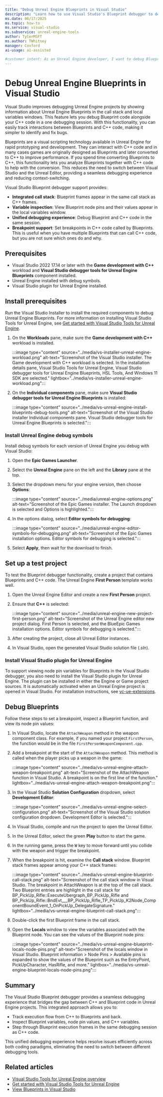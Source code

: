 ```yaml
---
title: "Debug Unreal Engine Blueprints in Visual Studio"
description: "Learn how to use Visual Studio's Blueprint debugger to debug Unreal Engine Blueprint code alongside C++ code."
ms.date: 06/17/2025
ms.topic: how-to
ms.service: visual-studio
ms.subservice: unreal-engine-tools
author: TylerMSFT
ms.author: TWhitney
manager: Coxford
ai-usage: ai-assisted

#customer intent: As an Unreal Engine developer, I want to debug Blueprint code alongside my c++ code in Visual Studio.
---
```


# Debug Unreal Engine Blueprints in Visual Studio

Visual Studio improves debugging Unreal Engine projects by showing information about Unreal Engine Blueprints in the call stack and local variables windows. This feature lets you debug Blueprint code alongside your C++ code in a one debugging session. With this functionality, you can easily track interactions between Blueprints and C++ code, making it simpler to identify and fix bugs.

Blueprints are a visual scripting technology available in Unreal Engine for rapid prototyping and development. They can interact with C++ code and in many cases games are originally designed as Blueprints and later converted to C++ to improve performance. If you spend time converting Blueprints to C++, this functionality lets you analyze Blueprints together with C++ code to help with the conversion. This reduces the need to switch between Visual Studio and the Unreal Editor, providing a seamless debugging experience and reducing context-switching.

Visual Studio Blueprint debugger support provides:

- **Integrated call stack**: Blueprint frames appear in the same call stack as C++ frames.
- **Variable inspection**: View Blueprint node pins and their values appear in the local variables window.
- **Unified debugging experience**: Debug Blueprint and C++ code in the same session.
- **Breakpoint support**: Set breakpoints in C++ code called by Blueprints. This is useful when you have multiple Blueprints that can call C++ code, but you are not sure which ones do and why.

## Prerequisites

- Visual Studio 2022 17.14 or later with the **Game development with C++** workload and **Visual Studio debugger tools for Unreal Engine Blueprints** component installed.
- Unreal Engine installed with debug symbols.
- Visual Studio plugin for Unreal Engine installed.

## Install prerequisites

Run the Visual Studio Installer to install the required components to debug Unreal Engine Blueprints. For more information on installing Visual Studio Tools for Unreal Engine, see [Get started with Visual Studio Tools for Unreal Engine](vs-tools-unreal-quickstart.md).

1. On the **Workloads** pane, make sure the **Game development with C++** workload is installed.

    :::image type="content" source="../media/vs-installer-unreal-engine-workload.png" alt-text="Screenshot of the Visual Studio installer. The Game development with C++ workload is selected. In the installation details pane, Visual Studio Tools for Unreal Engine, Visual Studio debugger tools for Unreal Engine Blueprints, HSL Tools, And Windows 11 SDK are selected." lightbox="../media/vs-installer-unreal-engine-workload.png":::

1. On the **Individual components** pane, make sure **Visual Studio debugger tools for Unreal Engine Blueprints** is installed:

    :::image type="content" source="../media/vs-unreal-engine-install-blueprints-debug-tools.png" alt-text="Screenshot of the Visual Studio installer Individual components pane. Visual Studio debugger tools for Unreal Engine Blueprints is selected.":::

### Install Unreal Engine debug symbols

Install debug symbols for each version of Unreal Engine you debug with Visual Studio:

1. Open the **Epic Games Launcher**.
1. Select the **Unreal Engine** pane on the left and the **Library** pane at the top.
1. Select the dropdown menu for your engine version, then choose **Options**:

    :::image type="content" source="../media/unreal-engine-options.png" alt-text="Screenshot of the Epic Games installer. The Launch dropdown is selected and Options is highlighted.":::

1. In the options dialog, select **Editor symbols for debugging**:

    :::image type="content" source="../media/unreal-engine-editor-symbols-for-debugging.png" alt-text="Screenshot of the Epic Games installation options. Editor symbols for debugging is selected.":::

1. Select **Apply**, then wait for the download to finish.

## Set up a test project

To test the Blueprint debugger functionality, create a project that contains Blueprints and C++ code. The Unreal Engine **First Person** template works well.

1. Open the Unreal Engine Editor and create a new **First Person** project.
1. Ensure that **C++** is selected:

    :::image type="content" source="../media/unreal-engine-new-project-first-person.png" alt-text="Screenshot of the Unreal Engine editor new project dialog. First Person is selected, and the BlueEpic Games installation options. Editor symbols for debugging is selected.":::

1. After creating the project, close all Unreal Editor instances.
1. In Visual Studio, open the generated Visual Studio solution file (*.sln*).

### Install Visual Studio plugin for Unreal Engine

To support viewing node pin variables for Blueprints in the Visual Studio debugger, you also need to install the Visual Studio plugin for Unreal Engine. The plugin can be installed in either the Engine or Game project sources. It is automatically activated when an Unreal Engine project is opened in Visual Studio. For installation instructions, see [vc-ue-extensions](https://github.com/microsoft/vc-ue-extensions).

## Debug Blueprints

Follow these steps to set a breakpoint, inspect a Blueprint function, and view its node pin values:

1. In Visual Studio, locate the `AttachWeapon` method in the weapon component class. For example, if you named your project `FirstPerson`, the function would be in the file `FirstPersonWeaponComponent.cpp`.
1. Add a breakpoint at the start of the `AttachWeapon` method. This method is called when the player picks up a weapon in the game:

    :::image type="content" source="../media/vs-unreal-engine-attach-weapon-breakpoint.png" alt-text="Screenshot of the AttachWeapon function in Visual Studio. A breakpoint is on the first line of the function." lightbox="../media/vs-unreal-engine-attach-weapon-breakpoint.png":::

1. In the Visual Studio **Solution Configuration** dropdown, select **Development Editor**:

    :::image type="content" source="../media/vs-unreal-engine-select-configuration.png" alt-text="Screenshot of the Visual Studio solution configuration dropdown. Development Editor is selected.":::

1. In Visual Studio, compile and run the project to open the Unreal Editor.
1. In the Unreal Editor, select the green **Play** button to start the game.
1. In the running game, press the <kbd>W</kbd> key to move forward until you collide with the weapon and trigger the breakpoint.
1. When the breakpoint is hit, examine the **Call stack** window. Blueprint stack frames appear among your C++ stack frames:

    :::image type="content" source="../media/vs-unreal-engine-blueprint-call-stack.png" alt-text="Screenshot of the call stack window in Visual Studio. The breakpoint in AttachWeapon is at the top of the call stack. Two Blueprint entries are highlight in the call stack for BP_PickUp_Rifle::ExecuteUbergraph_BP_PickUp_Rifle and BP_PickUp_Rifle::BndEvt___BP_PickUp_Rifle_TP_PickUp_K2Node_ComponentBoundEvent_1_OnPickUp_DelegateSignature." lightbox="../media/vs-unreal-engine-blueprint-call-stack.png":::

1. Double-click the first Blueprint frame in the call stack.
1. Open the **Locals** window to view the variables associated with the Blueprint node. You can see the values of the Blueprint node pins:

    :::image type="content" source="../media/vs-unreal-engine-blueprint-locals-node-pins.png" alt-text="Screenshot of the locals window in Visual Studio. Blueprint information > Node Pins > Available pins is expanded to show the values of the Blueprint such as the EntryPoint, PickUpCharacter, HasRifle, and more." lightbox="../media/vs-unreal-engine-blueprint-locals-node-pins.png":::

## Summary

The Visual Studio Blueprint debugger provides a seamless debugging experience that bridges the gap between C++ and Blueprint code in Unreal Engine projects. This integrated approach allows you to:

- Track execution flow from C++ to Blueprints and back.
- Inspect Blueprint variables, node pin values, and C++ variables.
- Step through Blueprint execution frames in the same debugging session as C++ code.

This unified debugging experience helps resolve issues efficiently across both coding paradigms, eliminating the need to switch between different debugging tools.

## Related articles

- [Visual Studio Tools for Unreal Engine overview](vs-tools-unreal-overview.md)
- [Get started with Visual Studio Tools for Unreal Engine](vs-tools-unreal-quickstart.md)
- [View Blueprints in Visual Studio](vs-tools-unreal-view-blueprints.md)
